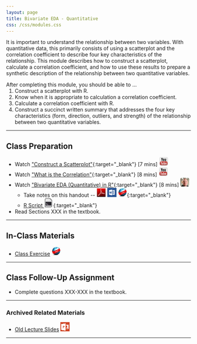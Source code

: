 ```yaml
---
layout: page
title: Bivariate EDA - Quantitative
css: /css/modules.css
---
```


<div class="ILOs">
<p>It is important to understand the relationship between two variables.  With quantitative data, this primarily consists of using a scatterplot and the correlation coefficient to describe four key characteristics of the relationship.  This module describes how to construct a scatterplot, calculate a correlation coefficient, and how to use these results to prepare a synthetic description of the relationship between two quantitative variables.</p>

<p>After completing this module, you should be able to ...</p>

<ol style="margin-top: -1em;">
  <li>Construct a scatterplot with R.</li>
  <li>Know when it is appropriate to calculation a correlation coefficient.</li>
  <li>Calculate a correlation coefficient with R.</li>
  <li>Construct a succinct written summary that addresses the four key characteristics (form, direction, outliers, and strength) of the relationship between two quantitative variables.</li>
</ol>
</div>

----

## Class Preparation

* Watch ["Construct a Scatterplot"](https://www.youtube.com/v/yXmz922K9Ks?version=3&autoplay=1){:target="_blank"} [7 mins] ![YouTube](../../img/youtube.png)
* Watch ["What is the Correlation"](https://www.youtube.com/v/PtYVrF_WT3A?version=3&start=32&autoplay=1){:target="_blank"} [8 mins] ![YouTube](../../img/youtube.png)
* Watch ["Bivariate EDA (Quantitative) in R"](https://vimeo.com/user45324800/biveda-quant){:target="_blank"} [8 mins] ![Ogle](../../img/dhovid.png)
    * Take notes on this handout -- [![PDF](../../img/pdf.png)](RHO.pdf) [![MSWord](../../img/word.png)](RHO.docx) [![Webpage](../../img/web.png)](RHO.html){:target="_blank"}
    * [R Script ![R Script](../../img/script.png)](RHO.R){:target="_blank"}
* Read Sections XXX in the textbook.

----

## In-Class Materials

* [Class Exercise](CE.html) ![Webpage](../../img/web.png)

----

## Class Follow-Up Assignment

* Complete questions XXX-XXX in the textbook.

----

### Archived Related Materials

* [Old Lecture Slides](PPT_old.pptx) ![PowerPoint](../../img/ppt.png)

----

<style type="text/css">
header.header-page .page-heading h1 {
  font-size: 45px;
  margin-top: 0;
}
</style>
